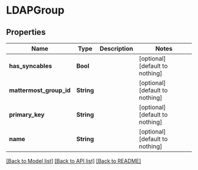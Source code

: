 # LDAPGroup


## Properties
Name | Type | Description | Notes
------------ | ------------- | ------------- | -------------
**has_syncables** | **Bool** |  | [optional] [default to nothing]
**mattermost_group_id** | **String** |  | [optional] [default to nothing]
**primary_key** | **String** |  | [optional] [default to nothing]
**name** | **String** |  | [optional] [default to nothing]


[[Back to Model list]](../README.md#models) [[Back to API list]](../README.md#api-endpoints) [[Back to README]](../README.md)


